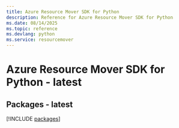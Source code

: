 ```yaml
---
title: Azure Resource Mover SDK for Python
description: Reference for Azure Resource Mover SDK for Python
ms.date: 08/14/2025
ms.topic: reference
ms.devlang: python
ms.service: resourcemover
---
```

# Azure Resource Mover SDK for Python - latest
## Packages - latest
[!INCLUDE [packages](resource-mover-index.md)]